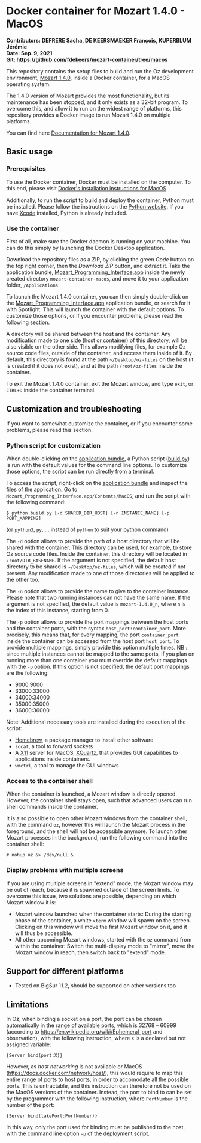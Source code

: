 # Docker container for Mozart 1.4.0 - MacOS

**Contributors: DEFRERE Sacha, DE KEERSMAEKER François, KUPERBLUM Jérémie** \
**Date: Sep. 9, 2021** \
**Git: https://github.com/fdekeers/mozart-container/tree/macos**

This repository contains the setup files to build and run
the Oz development environment, [Mozart 1.4.0](http://mozart2.org/mozart-v1/),
inside a Docker container, for a MacOS operating system.

The 1.4.0 version of Mozart provides the most functionality,
but its maintenance has been stopped,
and it only exists as a 32-bit program.
To overcome this, and allow it to run on the widest range of platforms,
this repository provides a Docker image to run Mozart 1.4.0 on multiple platforms.

You can find here [Documentation for Mozart 1.4.0](http://mozart2.org/mozart-v1/doc-1.4.0/).

## Basic usage

### Prerequisites

To use the Docker container, Docker must be installed on the computer.
To this end, please visit [Docker's installation instructions for MacOS](https://docs.docker.com/desktop/mac/install/).

Additionally, to run the script to build and deploy the container,
Python must be installed.
Please follow the instructions on the [Python website](https://www.python.org/downloads/).
If you have [Xcode](https://developer.apple.com/xcode/) installed,
Python is already included.

### Use the container

First of all, make sure the Docker daemon is running on your machine. You can do this simply by launching the Docker Desktop application.

Download the repository files as a ZIP, by clicking the green *Code* button
on the top right corner, then the *Download ZIP* button, and extract it.
Take the application bundle,
[Mozart_Programming_Interface.app](Mozart_Programming_Interface.app)
inside the newly created directory `mozart-container-macos`,
and move it to your application folder, `/Applications`.

To launch the Mozart 1.4.0 container, you can then simply double-click on the
[Mozart_Programming_Interface.app](Mozart_Programming_Interface.app)
application bundle, or search for it with Spotlight.
This will launch the container with the default options.
To customize those options, or if you encounter problems,
please read the following section.

A directory will be shared between the host and the container.
Any modification made to one side (host or container) of this directory,
will be also visible on the other side.
This allows modifying files, for example Oz source code files,
outside of the container, and access them inside of it.
By default, this directory is found at the path `~/Desktop/oz-files` on the host (it is created if it does not exist), and at the path `/root/oz-files` inside the container.

To exit the Mozart 1.4.0 container, exit the Mozart window, and type
`exit`, or `CTRL+D` inside the container terminal.


## Customization and troubleshooting

If you want to somewhat customize the container, or if you encounter some problems,
please read this section.

### Python script for customization

When double-clicking on the [application bundle](Mozart_Programming_Interface.app),
a Python script ([build.py](Mozart_Programming_Interface.app/Contents/MacOS/build.py))
is run with the default values for the command line options.
To customize those options, the script can be run directly from a terminal.

To access the script, right-click on the [application bundle](Mozart_Programming_Interface.app)
and inspect the files of the application.
Go to `Mozart_Programming_Interface.app/Contents/MacOS`,
and run the script with the following command:
```shell
$ python build.py [-d SHARED_DIR_HOST] [-n INSTANCE_NAME] [-p PORT_MAPPING]
```
(or `python3`, `py`, ... instead of `python` to suit your python command)

The `-d` option allows to provide the path of a host directory
that will be shared with the container.
This directory can be used, for example, to store Oz source code files.
Inside the container, this directory will be located in `/root/DIR_BASENAME`.
If the argument is not specified, the default host directory to be shared is
`~/Desktop/oz-files`, which will be created if not present.
Any modification made to one of those directories will be applied to the other too.


The `-n` option allows to provide the name to give to the container instance.
Please note that two running instances can not have the same name.
If the argument is not specified, the default value is `mozart-1.4.0_n`,
where `n` is the index of this instance, starting from 0.

The `-p` option allows to provide the port mappings between the host ports
and the container ports, with the syntax `host_port:container_port`.
More precisely, this means that, for every mapping,
the port `container_port` inside the container can be accessed from
the host port `host_port`.
To provide multiple mappings, simply provide this option multiple times. NB : since multiple instances cannot be mapped to the same ports, if you plan on running more than one container you must override the default mappings with the `-p` option.
If this option is not specified, the default port mappings are
the following:
- 9000:9000
- 33000:33000
- 34000:34000
- 35000:35000
- 36000:36000

Note: Additional necessary tools are installed during the execution of the script:
- [Homebrew](https://brew.sh/index_fr), a package manager to install other software
- `socat`, a tool to forward sockets
- A [X11](https://en.wikipedia.org/wiki/X_Window_System) server for MacOS,
    [XQuartz](https://www.xquartz.org/),
    that provides GUI capabilities to applications inside containers.
- `wmctrl`, a tool to manage the GUI windows


### Access to the container shell

When the container is launched, a Mozart window is directly opened.
However, the container shell stays open, such that advanced users can
run shell commands inside the container.

It is also possible to open other Mozart windows from the container shell,
with the command `oz`, however this will launch the Mozart process in the foreground,
and the shell will not be accessible anymore.
To launch other Mozart processes in the background, run the following command
into the container shell:
```console
# nohup oz &> /dev/null &
```

### Display problems with multiple screens

If you are using multiple screens in "extend" mode,
the Mozart window may be out of reach, because it is spawned outside of
the screen limits.
To overcome this issue, two solutions are possible,
depending on which Mozart window it is:
- Mozart window launched when the container starts:
During the starting phase of the container, a white `xterm` window will spawn
on the screen. Clicking on this window will move the first Mozart window on it,
and it will thus be accessible.
- All other upcoming Mozart windows, started with the `oz` command
from within the container: Switch the multi-display mode to "mirror",
move the Mozart window in reach, then switch back to "extend" mode.

## Support for different platforms

- Tested on BigSur 11.2, should be supported on other versions too

## Limitations

In Oz, when binding a socket on a port, the port can be chosen automatically in the range of available ports,
which is 32768 – 60999 (according to https://en.wikipedia.org/wiki/Ephemeral_port
and observation), with the following instruction, where `X` is a declared but not assigned variable:
```oz
{Server bind(port:X)}
```

However, as *host networking* is not available or MacOS
(https://docs.docker.com/network/host/), this would require to map this entire
range of ports to host ports, in order to accomodate all the possible ports.
This is untractable, and this instruction can therefore not be used on the
MacOS versions of the container.
Instead, the port to bind to can be set by the programmer with the following
instruction, where `PortNumber` is the number of the port:
```oz
{Server bind(takePort:PortNumber)}
```

In this way, only the port used for binding must be published to the host,
with the command line option `-p` of the deployment script.
